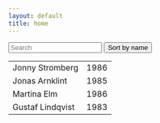 ```yaml
---
layout: default
title: home
---
```


<div id="users">
  <input class="search" placeholder="Search" />
  <button class="sort" data-sort="name">
    Sort by name
  </button>
  <table>
    <!-- IMPORTANT, class="list" have to be at tbody -->
    <tbody class="list">
      <tr>
        <td class="name">Jonny Stromberg</td>
        <td class="born">1986</td>
      </tr>
      <tr>
        <td class="name">Jonas Arnklint</td>
        <td class="born">1985</td>
      </tr>
      <tr>
        <td class="name">Martina Elm</td>
        <td class="born">1986</td>
      </tr>
      <tr>
        <td class="name">Gustaf Lindqvist</td>
        <td class="born">1983</td>
      </tr>
    </tbody>
  </table>

</div>
